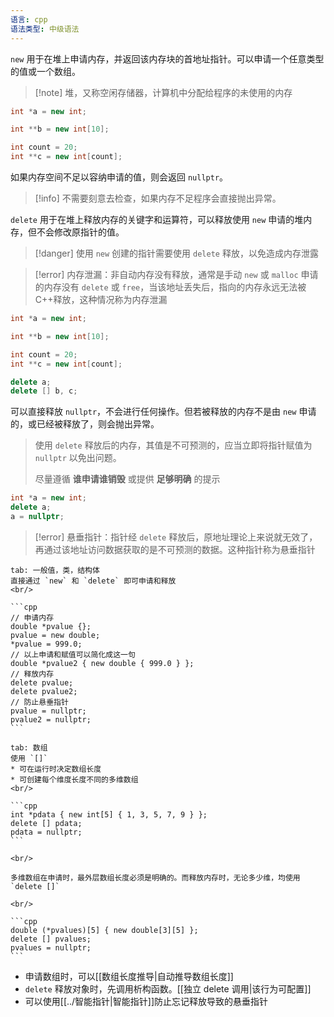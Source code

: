 ```yaml
---
语言: cpp
语法类型: 中级语法
---
```

`new` 用于在堆上申请内存，并返回该内存块的首地址指针。可以申请一个任意类型的值或一个数组。

> [!note] 堆，又称空闲存储器，计算机中分配给程序的未使用的内存

```cpp
int *a = new int;

int **b = new int[10];

int count = 20;
int **c = new int[count];
```

如果内存空间不足以容纳申请的值，则会返回 `nullptr`。

> [!info] 不需要刻意去检查，如果内存不足程序会直接抛出异常。

`delete` 用于在堆上释放内存的关键字和运算符，可以释放使用 `new` 申请的堆内存，但不会修改原指针的值。

> [!danger] 使用 `new` 创建的指针需要使用 `delete` 释放，以免造成内存泄露

> [!error] 内存泄漏：非自动内存没有释放，通常是手动 `new` 或 `malloc` 申请的内存没有 `delete` 或 `free`，当该地址丢失后，指向的内存永远无法被 C++释放，这种情况称为内存泄漏

```cpp
int *a = new int;

int **b = new int[10];

int count = 20;
int **c = new int[count];

delete a;
delete [] b, c;
```

可以直接释放 `nullptr`，不会进行任何操作。但若被释放的内存不是由 `new` 申请的，或已经被释放了，则会抛出异常。

> 使用 `delete` 释放后的内存，其值是不可预测的，应当立即将指针赋值为 `nullptr` 以免出问题。
>
> 尽量遵循 **谁申请谁销毁** 或提供 **足够明确** 的提示

```cpp
int *a = new int;
delete a;
a = nullptr;
```

>[!error] 悬垂指针：指针经 `delete` 释放后，原地址理论上来说就无效了，再通过该地址访问数据获取的是不可预测的数据。这种指针称为悬垂指针

````tabs
tab: 一般值，类，结构体
直接通过 `new` 和 `delete` 即可申请和释放
<br/>

```cpp
// 申请内存
double *pvalue {};
pvalue = new double;
*pvalue = 999.0;
// 以上申请和赋值可以简化成这一句
double *pvalue2 { new double { 999.0 } };
// 释放内存
delete pvalue;
delete pvalue2;
// 防止悬垂指针
pvalue = nullptr;
pvalue2 = nullptr;
```

tab: 数组
使用 `[]`
* 可在运行时决定数组长度
* 可创建每个维度长度不同的多维数组
<br/>

```cpp
int *pdata { new int[5] { 1, 3, 5, 7, 9 } };
delete [] pdata;
pdata = nullptr;
```

<br/>

多维数组在申请时，最外层数组长度必须是明确的。而释放内存时，无论多少维，均使用 `delete []`

<br/>

```cpp
double (*pvalues)[5] { new double[3][5] };
delete [] pvalues;
pvalues = nullptr;
```
````

- 申请数组时，可以[[数组长度推导|自动推导数组长度]]
- `delete` 释放对象时，先调用析构函数。[[独立 delete 调用|该行为可配置]]
- 可以使用[[../智能指针|智能指针]]防止忘记释放导致的悬垂指针
